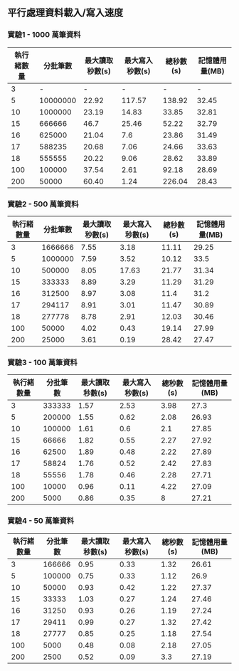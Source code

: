 ## 平行處理資料載入/寫入速度

### 實驗1 - 1000 萬筆資料

| 執行緒數量 | 分批筆數 | 最大讀取秒數(s) | 最大寫入秒數(s) |  總秒數(s) | 記憶體用量(MB) |
|------|------|------------|------------|------------|------------|
| 3 | - | - | - | - | - |
| 5 | 10000000 | 22.92 | 117.57 |138.92 | 32.45 |
| 10 | 1000000 | 23.19 | 14.83 | 33.85 | 32.81 |
| 15 | 666666 | 46.7 | 25.46 | 52.22 | 32.79 |
| 16 | 625000 | 21.04 | 7.6 | 23.86 | 31.49 |
| 17 | 588235 | 20.68 | 7.06 | 24.66 | 33.63 |
| 18 | 555555 | 20.22 | 9.06 | 28.62 | 33.89 |
| 100 | 100000 | 37.54 | 2.61 | 92.18 | 28.69 |
| 200 | 50000 |  60.40 | 1.24 | 226.04 | 28.43 |

### 實驗2 - 500 萬筆資料

| 執行緒數量 | 分批筆數 | 最大讀取秒數(s) | 最大寫入秒數(s) |  總秒數(s) | 記憶體用量(MB) |
|------|------|------------|------------|------------|------------|
| 3 | 1666666 | 7.55 | 3.18 | 11.11 | 29.25 |
| 5 | 1000000 | 7.59 | 3.52 | 10.12 | 33.5 |
| 10 | 500000 | 8.05 | 17.63 | 21.77 | 31.34 |
| 15 | 333333 | 8.89 | 3.29 | 11.29 | 31.29 |
| 16 | 312500 | 8.97 | 3.08 | 11.4 | 31.2 |
| 17 | 294117 | 8.91 | 3.01 | 11.47 | 30.89 |
| 18 | 277778 | 8.78 | 2.91 | 12.03 | 30.46 |
| 100 | 50000 | 4.02 | 0.43 | 19.14 | 27.99 |
| 200 | 25000 |  3.61 | 0.19 | 28.42 | 27.47 |

### 實驗3 - 100 萬筆資料

| 執行緒數量 | 分批筆數 | 最大讀取秒數(s) | 最大寫入秒數(s) |  總秒數(s) | 記憶體用量(MB) |
|------|------|------------|------------|------------|------------|
| 3 | 333333 | 1.57 | 2.53 | 3.98 | 27.3 |
| 5 | 200000 | 1.55 | 0.62 | 2.08 | 26.93 |
| 10 | 100000 | 1.61 | 0.6 | 2.1 | 27.85 |
| 15 | 66666 | 1.82 | 0.55 | 2.27 | 27.92 |
| 16 | 62500 | 1.89 | 0.48| 2.22 | 27.89 |
| 17 | 58824 | 1.76 | 0.52 | 2.42 | 27.83 |
| 18 | 55556 | 1.78 | 0.46 | 2.28 | 27.71 |
| 100 | 10000 | 0.96 | 0.11 | 4.22 | 27.09 |
| 200 | 5000 |  0.86 | 0.35 | 8 | 27.21 |

### 實驗4 - 50 萬筆資料

| 執行緒數量 | 分批筆數 | 最大讀取秒數(s) | 最大寫入秒數(s) |  總秒數(s) | 記憶體用量(MB) |
|------|------|------------|------------|------------|------------|
| 3 | 166666 | 0.95 | 0.33 | 1.32 | 26.61 |
| 5 | 100000 | 0.75 | 0.33 | 1.12 | 26.9 |
| 10 | 50000 | 0.93 | 0.42 | 1.22 | 27.37 |
| 15 | 33333 | 1.03 | 0.27 | 1.24 | 27.46 |
| 16 | 31250 | 0.93 | 0.26 | 1.19 | 27.24 |
| 17 | 29411 | 0.99 | 0.27 | 1.32 | 27.42 |
| 18 | 27777 | 0.85 | 0.25 | 1.18 | 27.54 |
| 100 | 5000 | 0.48 | 0.08 | 2.18 | 27.05 |
| 200 | 2500 |  0.52 | 0.09 | 3.3 | 27.19 |

